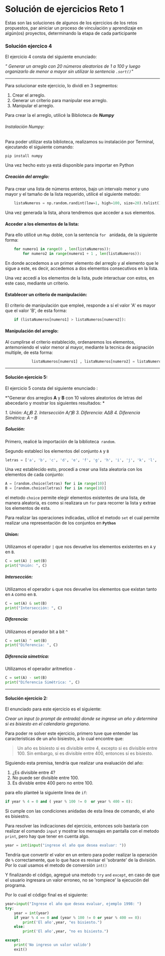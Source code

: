 # Solución de ejercicios Reto 1
Estas son las soluciones de algunos de los ejercicios de los retos propuestos, par ainiciar un proceso de vinculación y aprendizaje en algún(os) proyectos, determinando la etapa de cada participante

### Solución ejercico 4
El ejercicio 4 consta del siguiente enunciado:

*" Generar un arreglo con 20 números aleatorios de 1 a 100 y luego organizarlo de menor a mayor sin utilizar la sentencia `.sort()`"*


------------

Para solucionar este ejercicio, lo dividí en 3 segmentos:
1.  Crear el arreglo.
2. Generar un críterio para manipular ese arreglo.
3. Manipular el arreglo.

Para crear la el arreglo, utilicé la Biblioteca de ***Numpy***

######  Instalación Numpy:
Para poder utilizar esta biblioteca, realizamos su instalación por Terminal, ejecutando el siguiente comando:

   `pip install numpy`

Una vez hecho esto ya está disponible para importar en Python
	

##### Creación del arreglo:

Para crear una lista de números enteros, bajo un intervalo menor y uno mayor y el tamaño de la lista requerido, utilicé el siguiente metodo:
```python
	listaNumeros = np.random.randint(low=1, high=100, size=20).tolist() 
```
Una vez generada la lista, ahora tendremos que acceder a sus elementos.

#### Acceder a los elementos de la lista:

Para ello utilicé un `Map` doble, con la sentencia `for ` anidada, de la siguiente forma:

```python
	for numero1 in range(0 , len(listaNumeros)):
		for numero2 in range(numero1 + 1 , len(listaNumeros)): 
```
En donde accedemos a un primer elemento del arreglo y al elemento que le sigue a este, es decir, accedemos a dos elementos consecutivos en la lista.

Una vez accedí a los elementos de la lista, pude interactuar con estos, en este caso, mediante un criterio.

#### Establecer un criterio de manipulación:

El criterio de manipulación que empleé, responde  a sí el valor 'A' es mayor que el valor 'B', de esta forma: 
```python
	if (listaNumeros[numero1] > listaNumeros[numero2]): 
```
#### Manipulación del arreglo:
Al cumplirse el criterio establecido, ordenaremos los elementos, antemoniendo el valor menor al mayor, mediante la tecnica de asignación multiple, de esta forma:
```python
			listaNumeros[numero1] , listaNumeros[numero2] = listaNumeros[numero2] , listaNumeros[numero1]
```


------------

####  Solución ejercicio 5:
El ejercicio 5 consta del siguiente enunciado :

*"Generar dos arreglos **A** y **B** con 10 valores aleatorios de letras del abecedario y mostrar los siguientes resultados: *

*1. Unión: A⋃B*
*2. Intersección A⋂B*
*3. Diferencia: AΔB*
*4. Diferencia Simétrica: A – B*

##### Solución:
Primero, realicé la importación de la biblioteca` random`.

Segundo establecí los elementos del conjunto `A` y `B`

```python
letras = ['a', 'b', 'c', 'd', 'e', 'f', 'g', 'h', 'i', 'j', 'k', 'l', 'm', 'n', 'o', 'p', 'q', 'r', 's', 't', 'u', 'v', 'w', 'x', 'y', 'z']
```
Una vez establecido esto, procedí a crear una lista aleatoria con los elementos de cada conjunto:

```python
A = [random.choice(letras) for i in range(10)]
B = [random.choice(letras) for i in range(10)]
```
el metodo `choice` permite elegir elementos existentes de una lista, de manera aleatoria, es como si realizara un `for` para recorrer la lista y extrae los elementos de esta.

Para realizar las operaciones indicadas, utilicé el metodo `set` el cual permite realizar una representación de los conjuntos en **`Python`**

##### Union:
Utilizamos el operador  `|` que nos devuelve los elementos existentes en `A` y en `B`.
```python
C = set(A) | set(B)
print("Unión: ", C)
```
##### Intersección:
Utilizamos el operador  `&` que nos devuelve los elementos que existan tanto en `A` como en `B`.
```python
C = set(A) & set(B)
print("Intersección: ", C)
```
##### Diferencia:
Utilizamos el perador bit a bit `^` 
```python
C = set(A) ^ set(B)
print("Diferencia: ", C)
```
##### Diferencia simetrica:
Utilizamos el operador aritmetico `-` 
```python
C = set(A) - set(B)
print("Diferencia Simétrica: ", C)
```

------------

####  Solución ejercicio 2:

El enunciado para este ejercicio es el siguiente:

*Crear un input (o prompt de entrada) donde se ingrese un año y determina si es bisiesto en el calendario gregoriano.*

Para poder re solver este ejercicio, primero tuve que entender las caracteristicas de un año bisiestro, a lo cual encontre que:

> Un año es bisiesto si es divisible entre 4, excepto si es divisible entre 100. Sin embargo, si es divisible entre 400, entonces sí es bisiesto.

Siguiendo esta premisa, tendría que realizar una evaluación del año:
1.  ¿Es divisible entre 4?
2. No puede ser divisible entre 100.
3. Es divisble entre 400 pero no entre 100.

para ello planteé la siguiente linea de `if`:

```python
if year % 4 = 0 and ( year % 100 != 0  or year % 400 = 0):
```
Si cumple con las condiciones anidadas de esta linea de comando, el año  es bisiestro.

Para resolver las indicaciones del ejercicio, entonces solo bastaría con realizar el comando `input` y mostrar los mensajes en pantalla con el metodo `print`, pero  hay que tener en cuenta algo.

```python
year = int(input("ingrese el año que desea evaluar: ")) 
```
Tendría que convertir el valor en un entero para poder realizar la operación de `%`  correctamente, que lo que hace es revisar el 'sobrante' de la división. Por lo cual usamos el metodo de conversión `int()`

Y finalizando el código, agregué una metodo `try` `and` `except`, en caso de que el usuario ingresara un valor erroneo, no se 'rompiece' la ejecución del programa.

Por lo cual el código final es el siguiente:

```python
year=input("Ingrese el año que desea evaluar, ejemplo 1998: ")
try:
    year = int(year)
    if year % 4 == 0 and (year % 100 != 0 or year % 400 == 0):
        print('El año',year, "es bisiesto.")
    else:
        print('El año',year, "no es bisiesto.")    

except:
    print('No ingreso un valor valido')
    exit()
```












